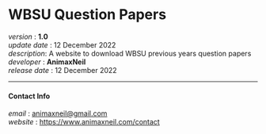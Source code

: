 # WBSU Question Papers
*version* : **1.0**  
*update date* : 12 December 2022  
*description*: A website to download WBSU previous years question papers  
*developer* : **AnimaxNeil**  
*release date* : 12 December 2022  
  
---
#### Contact Info  
*email* : animaxneil@gmail.com  
*website* : https://www.animaxneil.com/contact  